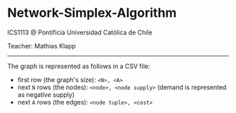 # Network-Simplex-Algorithm
ICS1113 @ Pontificia Universidad Católica de Chile

Teacher: Mathias Klapp

---

The graph is represented as follows in a CSV file:

  - first row (the graph's size): ```<N>, <A>```
  - next ```N``` rows (the nodes): ```<node>, <node supply>``` (demand is represented as negative supply)
  - next ```A``` rows (the edges): ```<node tuple>, <cost>```

